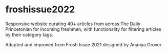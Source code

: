# froshissue2022
Responsive website curating 40+ articles from across The Daily Princetonian for incoming freshmen, with functionality for filtering articles by their category tags.

Adapted and improved from Frosh Issue 2021 designed by Ananya Grover
